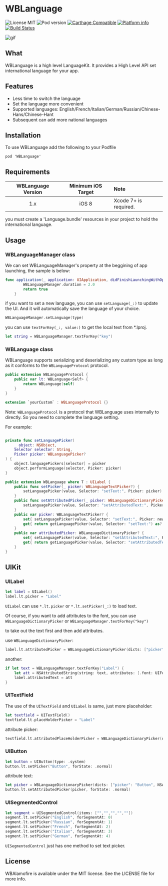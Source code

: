 WBLanguage
==========

![License MIT](https://img.shields.io/github/license/mashape/apistatus.svg?maxAge=2592000)
![Pod version](https://img.shields.io/cocoapods/v/WBLanguage.svg?style=flat)
[![Carthage Compatible](https://img.shields.io/badge/Carthage-compatible-4BC51D.svg?style=flat)](https://github.com/Carthage/Carthage)
[![Platform info](https://img.shields.io/cocoapods/p/WBLanguage.svg?style=flat)](http://cocoadocs.org/docsets/WBLanguage)
[![Build Status](https://api.travis-ci.org/JsonBin/WBLanguage.svg?branch=master)](https://travis-ci.org/JsonBin/WBLanguage)

![gif](https://github.com/JsonBin/WBLanguage/raw/master/WBLanguage/demo.gif "demogif")

## What

WBLanguage is a high level LanguageKit. It provides a High Level API set international language for your app.

## Features

* Less time to switch the language
* Set the language more convenient
* Supported languages: English/French/Italian/German/Russian/Chinese-Hans/Chinese-Hant
* Subsequent can add more national languages

## Installation

To use WBLanguage add the following to your Podfile

    pod 'WBLanguage'
    
## Requirements

| WBLanguage Version | Minimum iOS Target | Note |
|:------------------:|:-------------------:|:-----|
| 1.x | iOS 8 | Xcode 7+ is required. |

you must create a 'Language.bundle' resources in your project to hold the international language.

## Usage

### WBLanguageManager class

We can set WBLanguageManager's property at the beggining of app launching, the sample is below:

```swift
func application(_ application: UIApplication, didFinishLaunchingWithOptions launchOptions: [UIApplicationLaunchOptionsKey: Any]?) -> Bool {
        WBLanguageManager.duration = 2.0
        return true
    }
```

if you want to set a new language, you can use `setLanguage(_:)` to update the UI. And it will automatically save the language of your choice.

```swift
WBLanguageManager.setLanguage(type)
```

you can use `textForKey(_:, value:)` to get the local text from *.lproj.

```swift
let string = WBLanguageManager.textForKey("key")
```

### WBLanguage class

WBLanguage supports serializing and deserializing any custom type as long as it conforms to the `WBLanguageProtocol` protocol.

```swift
public extension WBLanguageProtocol {
    public var lt: WBLanguage<Self> {
        return WBLanguage(self)
    }
}

extension `yourCustom` : WBLanguageProtocol {}
```
Note: `WBLanguageProtocol` is a protocol that WBLanguage uses internally to directly. So you need to complete the language setting.

For example:

```swift

private func setLanguagePicker(
    _ object: NSObject,
    Selector selector: String,
    Picker picker: WBLanguagePicker?
) {
    object.languagePickers[selector] = picker
    object.performLanguage(selector, Picker: picker)
}

public extension WBLanguage where T : UILabel {
    public func setPicker(_ picker: WBLanguageTextPicker?) {
        setLanguagePicker(value, Selector: "setText:", Picker: picker)
    }
    public func setAttributedPicker(_ picker: WBLanguageDictionaryPicker?) {
        setLanguagePicker(value, Selector: "setAttributedText:", Picker: picker)
    }
    public var picker: WBLanguageTextPicker? {
        set{ setLanguagePicker(value, Selector: "setText:", Picker: newValue) }
        get{ return getLanguagePicker(value, Selector: "setText:") as? WBLanguageTextPicker }
    }
    public var attributedPicker: WBLanguageDictionaryPicker? {
        set{ setLanguagePicker(value, Selector: "setAttributedText:", Picker: newValue) }
        get{ return getLanguagePicker(value, Selector: "setAttributedText:") as? WBLanguageDictionaryPicker }
    }
}
```
 
## UIKit

### UILabel

```swift
let label = UILabel()
label.lt.picker = "Label"
```
`UILabel` can use `*.lt.picker` or `*.lt.setPicker(_:)` to load text.

Of course, if you want to add attributes to the font, you can use `WBLanguageDictionaryPicker` or `WBLanguageManager.textForKey("key")`

to take out the text first and then add attributes.

use `WBLanguageDictionaryPicker`:

```swift
label.lt.attributedPicker = WBLanguageDictionaryPicker(dicts: ["picker": "Label", NSAttributedStringKey.foregroundColor: UIColor.black, NSAttributedStringKey.font: UIFont.boldSystemFont(ofSize: 17)])
```
another:

```swift
if let text = WBLanguageManager.textForKey("Label") {
    let att = NSAttributedString(string: text, attributes: [.font: UIFont.boldSystemFont(ofSize: 17), .foregroundColor: UIColor.black])
    label.attributedText = att
}
```

### UITextField

The use of the `UITextField` and `UILabel` is same, just more placeholder:

```swift
let textfield = UITextField()
textfield.lt.placeHolderPicker = "Label"
```

attribute picker:

```swift
textfield.lt.attributedPlaceHolderPicker = WBLanguageDictionaryPicker(dicts: ["picker": "Label", NSAttributedStringKey.foregroundColor: UIColor.black, NSAttributedStringKey.font: UIFont.boldSystemFont(ofSize: 17)])
```

### UIButton

```swift
let button = UIButton(type: .system)
button.lt.setPicker("Button", forState: .normal)
```

attribute text:

```swift
let picker = WBLanguageDictionaryPicker(dicts: ["picker": "Button", NSAttributedStringKey.foregroundColor: UIColor.black, NSAttributedStringKey.font: UIFont.boldSystemFont(ofSize: 17), NSAttributedStringKey.strikethroughStyle:NSUnderlineStyle.styleDouble.rawValue])
button.lt.setAttributedPicker(picker, forState: .normal)
```

### UISegmentedControl

```swift
let segment = UISegmentedControl(items: ["","","","",""])
segment.lt.setPicker("English", forSegmentAt: 0)
segment.lt.setPicker("Russian", forSegmentAt: 1)
segment.lt.setPicker("French", forSegmentAt: 2)
segment.lt.setPicker("Italian", forSegmentAt: 3)
segment.lt.setPicker("German", forSegmentAt: 4)
```
`UISegmentedControl` just has one method to set text picker.

## License

WBAlamofire is available under the MIT license. See the LICENSE file for more info.
